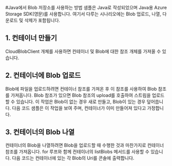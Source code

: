 #Java에서 Blob 저장소를 사용하는 방법
샘플은 Java로 작성되었으며 Java용 Azure Storage SDK(영문)를 사용합니다.
여기서 다루는 시나리오에는 Blob 업로드, 나열, 다운로드 및 삭제가 포함됩니다.

## 1. 컨테이너 만들기
CloudBlobClient 개체를 사용하면 컨테이너 및 Blob에 대한 참조 개체를 가져올 수 있습니다.

## 2. 컨테이너에 Blob 업로드
Blob에 파일을 업로드하려면 컨테이너 참조를 가져온 후 이 참조를 사용하여 Blob 참조를 가져옵니다.
Blob 참조가 있으면 Blob 참조의 upload를 호출하여 스트림을 업로드할 수 있습니다. 이 작업은 Blob이 없는 경우 새로 만들고, Blob이 있는 경우 덮어씁니다. 다음 코드 샘플은 이 작업을 보여 주며, 컨테이너가 이미 만들어져 있다고 가정합니다.

## 3. 컨테이너의 Blob 나열
컨테이너의 Blob을 나열하려면 Blob을 업로드할 때 수행한 것과 마찬가지로 컨테이너 참조를 가져옵니다.
for 루프와 함께 컨테이너의 listBlobs 메서드를 사용할 수 있습니다. 다음 코드는 컨테이너에 있는 각 Blob의 Uri를 콘솔에 출력합니다.